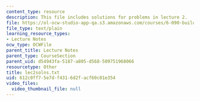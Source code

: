```yaml
---
content_type: resource
description: This file includes solutions for problems in lecture 2.
file: https://ol-ocw-studio-app-qa.s3.amazonaws.com/courses/6-090-building-programming-experience-a-lead-in-to-6-001-january-iap-2005/612c0ff75e7df4316d2facf60c01e354_lec2solns.txt
file_type: text/plain
learning_resource_types:
- Lecture Notes
ocw_type: OCWFile
parent_title: Lecture Notes
parent_type: CourseSection
parent_uid: d54943fa-5187-a805-d568-509751968066
resourcetype: Other
title: lec2solns.txt
uid: 612c0ff7-5e7d-f431-6d2f-acf60c01e354
video_files:
  video_thumbnail_file: null
---
```

